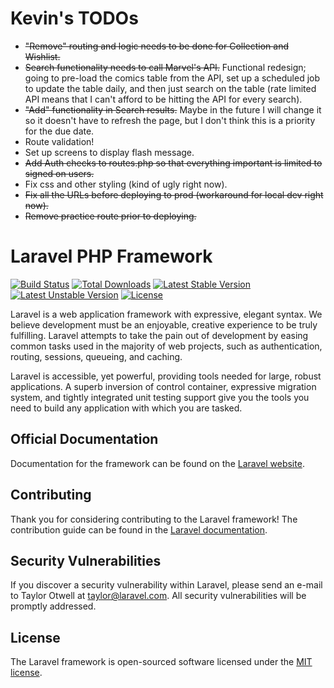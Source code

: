 # Kevin's TODOs

* ~~"Remove" routing and logic needs to be done for Collection and Wishlist.~~
* ~~Search functionality needs to call Marvel's API.~~ Functional redesign; going to pre-load the comics table from the API, set up a scheduled job to update the table daily, and then just search on the table (rate limited API means that I can't afford to be hitting the API for every search).
* ~~"Add" functionality in Search results.~~ Maybe in the future I will change it so it doesn't have to refresh the page, but I don't think this is a priority for the due date.
* Route validation!
* Set up screens to display flash message.
* ~~Add Auth checks to routes.php so that everything important is limited to signed on users.~~
* Fix css and other styling (kind of ugly right now).
* ~~Fix all the URLs before deploying to prod (workaround for local dev right now).~~
* ~~Remove practice route prior to deploying.~~

# Laravel PHP Framework

[![Build Status](https://travis-ci.org/laravel/framework.svg)](https://travis-ci.org/laravel/framework)
[![Total Downloads](https://poser.pugx.org/laravel/framework/d/total.svg)](https://packagist.org/packages/laravel/framework)
[![Latest Stable Version](https://poser.pugx.org/laravel/framework/v/stable.svg)](https://packagist.org/packages/laravel/framework)
[![Latest Unstable Version](https://poser.pugx.org/laravel/framework/v/unstable.svg)](https://packagist.org/packages/laravel/framework)
[![License](https://poser.pugx.org/laravel/framework/license.svg)](https://packagist.org/packages/laravel/framework)

Laravel is a web application framework with expressive, elegant syntax. We believe development must be an enjoyable, creative experience to be truly fulfilling. Laravel attempts to take the pain out of development by easing common tasks used in the majority of web projects, such as authentication, routing, sessions, queueing, and caching.

Laravel is accessible, yet powerful, providing tools needed for large, robust applications. A superb inversion of control container, expressive migration system, and tightly integrated unit testing support give you the tools you need to build any application with which you are tasked.

## Official Documentation

Documentation for the framework can be found on the [Laravel website](http://laravel.com/docs).

## Contributing

Thank you for considering contributing to the Laravel framework! The contribution guide can be found in the [Laravel documentation](http://laravel.com/docs/contributions).

## Security Vulnerabilities

If you discover a security vulnerability within Laravel, please send an e-mail to Taylor Otwell at taylor@laravel.com. All security vulnerabilities will be promptly addressed.

## License

The Laravel framework is open-sourced software licensed under the [MIT license](http://opensource.org/licenses/MIT).
